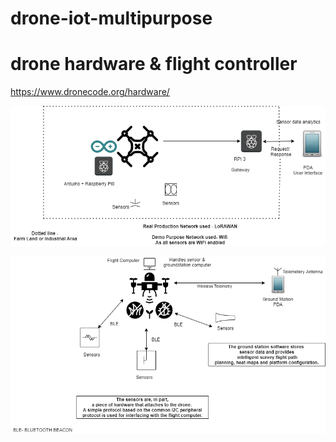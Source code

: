 # drone-iot-multipurpose

# drone hardware & flight controller
https://www.dronecode.org/hardware/



![](DroneIoTArduinoRPI.png)

![](DroneIoTPx4BLE.png)
